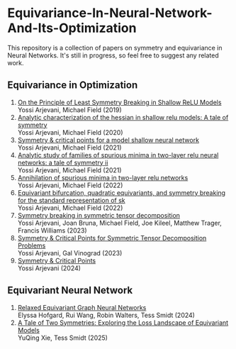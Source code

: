 # Equivariance-In-Neural-Network-And-Its-Optimization
This repository is a collection of papers on symmetry and equivariance in Neural Networks. It's still in progress, so feel free to suggest any related work.

## Equivariance in Optimization 
1. [On the Principle of Least Symmetry Breaking in Shallow ReLU Models](https://arxiv.org/abs/1912.11939)<br>
   Yossi Arjevani, Michael Field (2019)
2. [Analytic characterization of the hessian in shallow relu models: A tale of symmetry](https://proceedings.neurips.cc/paper_files/paper/2020/file/3a61ed715ee66c48bacf237fa7bb5289-Paper.pdf)<br>
   Yossi Arjevani, Michael Field (2020)
3. [Symmetry & critical points for a model shallow neural network](https://www.sciencedirect.com/science/article/pii/S0167278921001718?casa_token=NsGUPShFyD0AAAAA:Tq_ZNYnDRvz-TMQF8RsA6mZzbVRmK3x1zedW9_RgFu20Ao4h7_eq3A8B_OqcwscWpi7v7t6jGVA)<br>
   Yossi Arjevani, Michael Field (2021)
4. [Analytic study of families of spurious minima in two-layer relu neural networks: a tale of symmetry ii](https://proceedings.neurips.cc/paper_files/paper/2021/file/806d926414ce19d907700e23177ab4ff-Paper.pdf)<br>
   Yossi Arjevani, Michael Field (2021)
5. [Annihilation of spurious minima in two-layer relu networks](https://proceedings.neurips.cc/paper_files/paper/2022/file/f3da4165893c2465fd7e8df453c41ffa-Paper-Conference.pdf)<br>
   Yossi Arjevani, Michael Field (2022)
6. [Equivariant bifurcation, quadratic equivariants, and symmetry breaking for the standard representation of sk](https://iopscience.iop.org/article/10.1088/1361-6544/ac619f/pdf?casa_token=ChJKT7X1ZukAAAAA:JfQ8ivV5TGl_K0DJDQRbhsIx719uj9DKaSvHDNt2l3B6m7sjDHQbJrPE0n1kEqY4tAQ3wWnc6ePMIRoQoftuFnZAE4Xq)<br>
   Yossi Arjevani, Michael Field (2022)
7. [Symmetry breaking in symmetric tensor decomposition](https://arxiv.org/pdf/2103.06234)<br>
   Yossi Arjevani, Joan Bruna, Michael Field, Joe Kileel, Matthew Trager, Francis Williams (2023)
8. [Symmetry & Critical Points for Symmetric Tensor Decomposition Problems](https://arxiv.org/abs/2306.07886)<br>
   Yossi Arjevani, Gal Vinograd (2023)
9. [Symmetry & Critical Points](https://arxiv.org/abs/2408.14445)<br>
   Yossi Arjevani (2024)

## Equivariant Neural Network 
1. [Relaxed Equivariant Graph Neural Networks](https://arxiv.org/abs/2407.20471)<br>
   Elyssa Hofgard, Rui Wang, Robin Walters, Tess Smidt (2024)
2. [A Tale of Two Symmetries: Exploring the Loss Landscape of Equivariant Models](https://arxiv.org/pdf/2506.02269)<br>
   YuQing Xie, Tess Smidt (2025)

